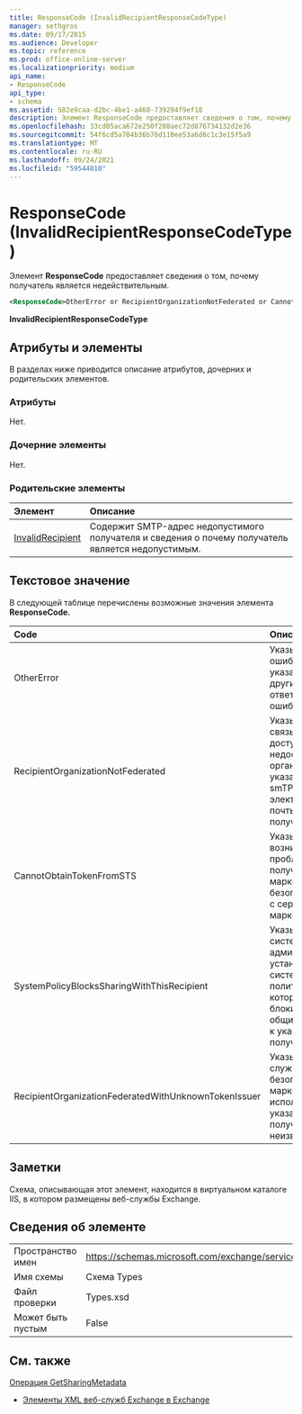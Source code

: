 ```yaml
---
title: ResponseCode (InvalidRecipientResponseCodeType)
manager: sethgros
ms.date: 09/17/2015
ms.audience: Developer
ms.topic: reference
ms.prod: office-online-server
ms.localizationpriority: medium
api_name:
- ResponseCode
api_type:
- schema
ms.assetid: 582e9caa-d2bc-4be1-a460-739294f9ef18
description: Элемент ResponseCode предоставляет сведения о том, почему получатель является недействительным.
ms.openlocfilehash: 33cd05aca672e250f288aec72d876734132d2e36
ms.sourcegitcommit: 54f6cd5a704b36b76d110ee53a6d6c1c3e15f5a9
ms.translationtype: MT
ms.contentlocale: ru-RU
ms.lasthandoff: 09/24/2021
ms.locfileid: "59544810"
---
```

# <a name="responsecode-invalidrecipientresponsecodetype"></a>ResponseCode (InvalidRecipientResponseCodeType)

Элемент **ResponseCode** предоставляет сведения о том, почему получатель является недействительным. 
  
```XML
<ResponseCode>OtherError or RecipientOrganizationNotFederated or CannotObtainTokenFromSTS or SystemPolicyBlocksSharingWithThisRecipient or RecipientOrganizationFederatedWithUnknownTokenIssuer</ResponseCode>
```

 **InvalidRecipientResponseCodeType**
## <a name="attributes-and-elements"></a>Атрибуты и элементы

В разделах ниже приводится описание атрибутов, дочерних и родительских элементов.
  
### <a name="attributes"></a>Атрибуты

Нет.
  
### <a name="child-elements"></a>Дочерние элементы

Нет.
  
### <a name="parent-elements"></a>Родительские элементы

|**Элемент**|**Описание**|
|:-----|:-----|
|[InvalidRecipient](invalidrecipient.md) <br/> |Содержит SMTP-адрес недопустимого получателя и сведения о почему получатель является недопустимым.  <br/> |
   
## <a name="text-value"></a>Текстовое значение

В следующей таблице перечислены возможные значения элемента **ResponseCode.** 
  
|**Code**|**Описание**|
|:-----|:-----|
|OtherError  <br/> |Указывает, что ошибка не указана другим кодом ответа на ошибку.  <br/> |
|RecipientOrganizationNotFederated  <br/> |Указывает, что связь общего доступа недоступна с организацией, указанной в smTP-адресе электронной почты получателя.  <br/> |
|CannotObtainTokenFromSTS  <br/> |Указывает, что возникла проблема с получением маркера безопасности с сервера маркеров.  <br/> |
|SystemPolicyBlocksSharingWithThisRecipient  <br/> |Указывает, что системный администратор установил системную политику, которая блокирует общий доступ к указанному получателю.  <br/> |
|RecipientOrganizationFederatedWithUnknownTokenIssuer  <br/> |Указывает, что служба безопасного маркера, используемая указанным получателем, неизвестна.  <br/> |
   
## <a name="remarks"></a>Заметки

Схема, описывающая этот элемент, находится в виртуальном каталоге IIS, в котором размещены веб-службы Exchange.
  
## <a name="element-information"></a>Сведения об элементе

|||
|:-----|:-----|
|Пространство имен  <br/> |https://schemas.microsoft.com/exchange/services/2006/types  <br/> |
|Имя схемы  <br/> |Схема Types  <br/> |
|Файл проверки  <br/> |Types.xsd  <br/> |
|Может быть пустым  <br/> |False  <br/> |
   
## <a name="see-also"></a>См. также



[Операция GetSharingMetadata](getsharingmetadata-operation.md)


- [Элементы XML веб-служб Exchange в Exchange](ews-xml-elements-in-exchange.md)

